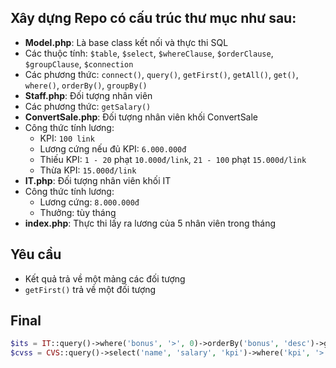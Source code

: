 ## Xây dựng Repo có cấu trúc thư mục như sau:

- **Model.php**: Là base class kết nối và thực thi SQL
- Các thuộc tính: `$table`, `$select`, `$whereClause`, `$orderClause`, `$groupClause`, `$connection`
- Các phương thức: `connect()`, `query()`, `getFirst()`, `getAll()`, `get()`, `where()`, `orderBy()`, `groupBy()`
- **Staff.php**: Đối tượng nhân viên
- Các phương thức: `getSalary()`
- **ConvertSale.php**: Đối tượng nhân viên khối ConvertSale
- Công thức tính lương:
    - KPI: `100 link`
    - Lương cứng nếu đủ KPI: `6.000.000đ`
    - Thiếu KPI: `1 - 20` phạt `10.000đ/link`, `21 - 100` phạt `15.000d/link`
    - Thừa KPI: `15.000đ/link`
- **IT.php**: Đối tượng nhân viên khối IT
- Công thức tính lương:
    - Lương cứng: `8.000.000đ`
    - Thưởng: tùy tháng
- **index.php**: Thực thi lấy ra lương của 5 nhân viên trong tháng

## Yêu cầu

- Kết quả trả về một mảng các đối tượng 
- `getFirst()` trả về một đối tượng

## Final

```php
$its = IT::query()->where('bonus', '>', 0)->orderBy('bonus', 'desc')->getFirst();
$cvss = CVS::query()->select('name', 'salary', 'kpi')->where('kpi', '>', 100)->orderBy('kpi', 'desc')->getFirst();
```
